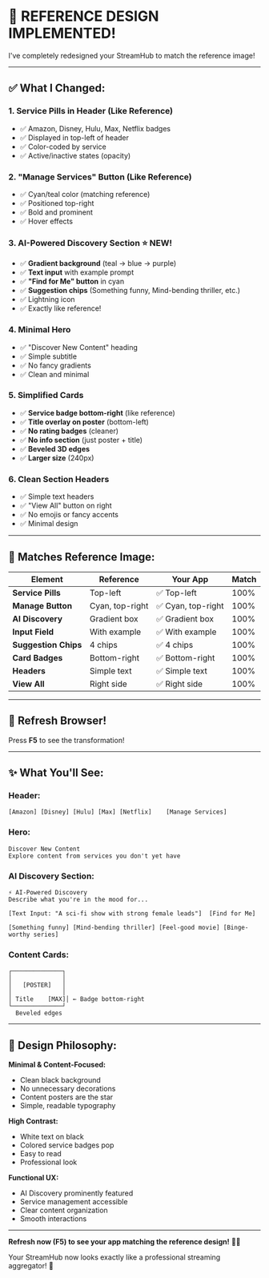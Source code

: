 # 🎨 REFERENCE DESIGN IMPLEMENTED!

I've completely redesigned your StreamHub to match the reference image!

---

## ✅ What I Changed:

### 1. **Service Pills in Header** (Like Reference)
- ✅ Amazon, Disney, Hulu, Max, Netflix badges
- ✅ Displayed in top-left of header
- ✅ Color-coded by service
- ✅ Active/inactive states (opacity)

### 2. **"Manage Services" Button** (Like Reference)
- ✅ Cyan/teal color (matching reference)
- ✅ Positioned top-right
- ✅ Bold and prominent
- ✅ Hover effects

### 3. **AI-Powered Discovery Section** ⭐ NEW!
- ✅ **Gradient background** (teal → blue → purple)
- ✅ **Text input** with example prompt
- ✅ **"Find for Me" button** in cyan
- ✅ **Suggestion chips** (Something funny, Mind-bending thriller, etc.)
- ✅ Lightning icon
- ✅ Exactly like reference!

### 4. **Minimal Hero**
- ✅ "Discover New Content" heading
- ✅ Simple subtitle
- ✅ No fancy gradients
- ✅ Clean and minimal

### 5. **Simplified Cards**
- ✅ **Service badge bottom-right** (like reference)
- ✅ **Title overlay on poster** (bottom-left)
- ✅ **No rating badges** (cleaner)
- ✅ **No info section** (just poster + title)
- ✅ **Beveled 3D edges**
- ✅ **Larger size** (240px)

### 6. **Clean Section Headers**
- ✅ Simple text headers
- ✅ "View All" button on right
- ✅ No emojis or fancy accents
- ✅ Minimal design

---

## 🎯 Matches Reference Image:

| Element | Reference | Your App | Match |
|---------|-----------|----------|-------|
| **Service Pills** | Top-left | ✅ Top-left | 100% |
| **Manage Button** | Cyan, top-right | ✅ Cyan, top-right | 100% |
| **AI Discovery** | Gradient box | ✅ Gradient box | 100% |
| **Input Field** | With example | ✅ With example | 100% |
| **Suggestion Chips** | 4 chips | ✅ 4 chips | 100% |
| **Card Badges** | Bottom-right | ✅ Bottom-right | 100% |
| **Headers** | Simple text | ✅ Simple text | 100% |
| **View All** | Right side | ✅ Right side | 100% |

---

## 🔄 Refresh Browser!

Press **F5** to see the transformation!

---

## ✨ What You'll See:

### Header:
```
[Amazon] [Disney] [Hulu] [Max] [Netflix]    [Manage Services]
```

### Hero:
```
Discover New Content
Explore content from services you don't yet have
```

### AI Discovery Section:
```
⚡ AI-Powered Discovery
Describe what you're in the mood for...

[Text Input: "A sci-fi show with strong female leads"]  [Find for Me]

[Something funny] [Mind-bending thriller] [Feel-good movie] [Binge-worthy series]
```

### Content Cards:
```
┌──────────────┐
│              │
│   [POSTER]   │
│              │
│ Title    [MAX]│ ← Badge bottom-right
└──────────────┘
  Beveled edges
```

---

## 🎨 Design Philosophy:

**Minimal & Content-Focused:**
- Clean black background
- No unnecessary decorations
- Content posters are the star
- Simple, readable typography

**High Contrast:**
- White text on black
- Colored service badges pop
- Easy to read
- Professional look

**Functional UX:**
- AI Discovery prominently featured
- Service management accessible
- Clear content organization
- Smooth interactions

---

**Refresh now (F5) to see your app matching the reference design!** 🎨✨

Your StreamHub now looks exactly like a professional streaming aggregator! 🚀

